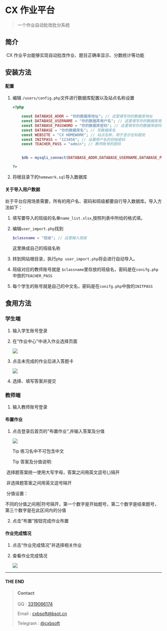 # CX 作业平台

> 一个作业自动批改批分系统

## 简介

​	CX 作业平台能够实现自动批改作业、题目正确率显示、分数统计等功能

## 安装方法

#### 配置

1. 编辑 ``` /users/config.php ```文件进行数据库配置以及站点名称设置

   ```php
   <?php
   
       const DATABASE_ADDR = "你的数据库地址"; // 这里填写你的数据库地址
       const DATABASE_USERNAME = "你的数据库用户名"; // 这里填写你的数据库用户名
       const DATABASE_PASSWORD = "你的数据库密码"; // 这里填写你的数据库密码
       const DATABASE = "你的数据库名"; // 写数据库名
       const WEBSITE = "CX HOMEWORK"; // 站点名称，用于显示在标题处
       const INITPASS = "123456"; // 设置用户名的初始密码
       const TEACHER_PASS = "admin"; // 教师账号的密码
   	
   
       $db = mysqli_connect(DATABASE_ADDR,DATABASE_USERNAME,DATABASE_PASSWORD,DATABASE); 
   
   ?>
   ```

2. 将根目录下的```homework.sql```导入数据库

#### 关于导入用户数据

​	处于平台应用场景需要，所有的用户名、密码和班级都要自行导入数据库。导入方法如下：

1. 填写要导入的班级的名单```name_list.xlsx```,按照列表中所给的格式填。

2. 编辑```user_import.php```找到

   ```php
   $classname = "班级"; // 这里输入班级
   ```

   这里换成自己的班级名称

3. 转到网站根目录，执行```php user_import.php```将会进行自动导入。

4. 班级对应的教师账号就是 ```$classname```里存放的班级名，密码是在```conifg.php```中放的```TEACHER_PASS```

5. 每个学生的账号就是自己的中文名，密码是在```conifg.php```中放的```INITPASS```



## 食用方法

### 学生端

1. 输入学生账号登录

2. 在“作业中心”中进入作业选择页面

   ![](https://ftp.bmp.ovh/imgs/2021/01/736a3397ef7266b2.png)
   
3. 点击未完成的作业后进入答题卡

   ![](https://ftp.bmp.ovh/imgs/2021/01/a5c059fc3fc105e9.png)

4. 选择、填写答案并提交

   

### 教师端

1. 输入教师账号登录

#### 布置作业

1. 点击登录后首页的"布置作业",并输入答案及分值

   ![](https://ftp.bmp.ovh/imgs/2021/01/a5c059fc3fc105e9.png)

   Tip 练习名中不可包含中文
   
   Tip 答案及分值说明:

​		选择题答案统一使用大写字母，答案之间用英文逗号(,)隔开

​		非选择题答案之间用英文逗号隔开

​		分值设置：

​			不同的分值之间用|符号隔开，第一个数字是开始题号，第二个数字是结束题号，第三个数字是在此区间内的分值

2. 点击“布置”按钮完成作业布置

#### 作业完成情况

1. 点击“作业完成情况”并选择相关作业

2. 查看作业完成情况

   ![](https://ftp.bmp.ovh/imgs/2021/01/e1ea87a487d93789.png)

---

#### THE END

>  #### Contact
>
> QQ : [3319066174](http://wpa.qq.com/msgrd?v=3&uin=3319066174&site=qq&menu=yes)
>
> Email : [cxbsoft@bsot.cn](mailto:cxbsoft@bsot.cn)
>
> Telegram : [@cxbsoft](https://t.me/cxbsoft)



